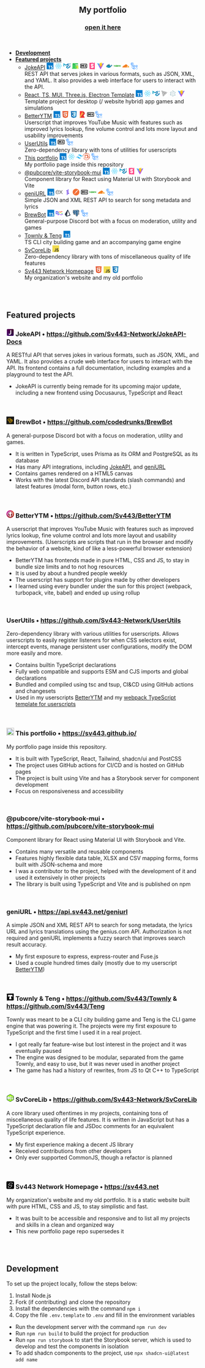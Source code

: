 <div align="center" style="text-align: center;">

## My portfolio
### [open it here](https://about.sv443.me/)
<!-- ![image of portfolio page](./TODO.png) -->

</div>

<br>

- **[Development](#development)**
- **[Featured projects](#featured-projects)**
  - [JokeAPI](#jokeapi) <img width="18px" height="18px" alt="TypeScript" title="TypeScript" src="https://raw.githubusercontent.com/devicons/devicon/master/icons/typescript/typescript-original.svg" /> <img width="18px" height="18px" alt="React" title="React" src="https://raw.githubusercontent.com/devicons/devicon/master/icons/react/react-original.svg" /> <img width="18px" height="18px" alt="Material UI" title="Material UI" src="https://raw.githubusercontent.com/devicons/devicon/master/icons/materialui/materialui-original.svg" /> <img width="18px" height="18px" alt="Docusaurus" title="Docusaurus" src="https://raw.githubusercontent.com/facebook/docusaurus/main/website/static/img/docusaurus.svg" /> <img width="18px" height="18px" alt="Markdown" title="Markdown" src="https://raw.githubusercontent.com/devicons/devicon/master/icons/markdown/markdown-original.svg" /> <img width="18px" height="18px" alt="Storybook" title="Storybook" src="https://raw.githubusercontent.com/devicons/devicon/master/icons/storybook/storybook-original.svg" /> <img width="18px" height="18px" alt="vite" title="vite" src="https://raw.githubusercontent.com/devicons/devicon/master/icons/vitejs/vitejs-original.svg" /> <img width="18px" height="18px" alt="Docker" title="Docker" src="https://raw.githubusercontent.com/devicons/devicon/master/icons/docker/docker-original.svg" /> <img width="18px" height="18px" alt="nginx" title="nginx" src="https://raw.githubusercontent.com/devicons/devicon/master/icons/nginx/nginx-original.svg" /> <img width="18px" height="18px" alt="Cloudflare" title="Cloudflare" src="https://raw.githubusercontent.com/devicons/devicon/master/icons/cloudflare/cloudflare-original.svg" /> <img width="18px" height="18px" alt="GitHub Actions" title="GitHub Actions" src="https://raw.githubusercontent.com/devicons/devicon/master/icons/githubactions/githubactions-original.svg" /><br>REST API that serves jokes in various formats, such as JSON, XML, and YAML. It also provides a web interface for users to interact with the API.
  - [React, TS, MUI, Three.js, Electron Template](https://github.com/Sv443/React-Three-Electron-Template) <img width="18px" height="18px" alt="TypeScript" title="TypeScript" src="https://raw.githubusercontent.com/devicons/devicon/master/icons/typescript/typescript-original.svg" /> <img width="18px" height="18px" alt="React" title="React" src="https://raw.githubusercontent.com/devicons/devicon/master/icons/react/react-original.svg" /> <img width="18px" height="18px" alt="Material UI" title="Material UI" src="https://raw.githubusercontent.com/devicons/devicon/master/icons/materialui/materialui-original.svg" /> <img width="18px" height="18px" alt="Three.js" title="Three.js" src="https://raw.githubusercontent.com/devicons/devicon/master/icons/threejs/threejs-original.svg" /> <img width="18px" height="18px" alt="Electron" title="Electron" src="https://raw.githubusercontent.com/devicons/devicon/master/icons/electron/electron-original.svg" /> <img width="18px" height="18px" alt="vite" title="vite" src="https://raw.githubusercontent.com/devicons/devicon/master/icons/vitejs/vitejs-original.svg" /><br>Template project for desktop (/ website hybrid) app games and simulations
  - [BetterYTM](#betterytm) <img width="18px" height="18px" alt="TypeScript" title="TypeScript" src="https://raw.githubusercontent.com/devicons/devicon/master/icons/typescript/typescript-original.svg" /> <img width="18px" height="18px" alt="HTML" title="HTML" src="https://raw.githubusercontent.com/devicons/devicon/master/icons/html5/html5-original.svg" /> <img width="18px" height="18px" alt="CSS" title="CSS" src="https://raw.githubusercontent.com/devicons/devicon/master/icons/css3/css3-original.svg" /> <img width="18px" height="18px" alt="Rollup" title="Rollup" src="https://raw.githubusercontent.com/devicons/devicon/master/icons/rollup/rollup-original.svg" /> <img width="18px" height="18px" alt="Markdown" title="Markdown" src="https://raw.githubusercontent.com/devicons/devicon/master/icons/markdown/markdown-original.svg" /> <img width="18px" height="18px" alt="GitHub Actions" title="GitHub Actions" src="https://raw.githubusercontent.com/devicons/devicon/master/icons/githubactions/githubactions-original.svg" /><br>Userscript that improves YouTube Music with features such as improved lyrics lookup, fine volume control and lots more layout and usability improvements
  - [UserUtils](#userutils) <img width="18px" height="18px" alt="TypeScript" title="TypeScript" src="https://raw.githubusercontent.com/devicons/devicon/master/icons/typescript/typescript-original.svg" /> <img width="18px" height="18px" alt="Markdown" title="Markdown" src="https://raw.githubusercontent.com/devicons/devicon/master/icons/markdown/markdown-original.svg" /> <img width="18px" height="18px" alt="GitHub Actions" title="GitHub Actions" src="https://raw.githubusercontent.com/devicons/devicon/master/icons/githubactions/githubactions-original.svg" /><br>Zero-dependency library with tons of utilities for userscripts
  - [This portfolio](#portfolio) <img width="18px" height="18px" alt="TypeScript" title="TypeScript" src="https://raw.githubusercontent.com/devicons/devicon/master/icons/typescript/typescript-original.svg" /> <img width="18px" height="18px" alt="React" title="React" src="https://raw.githubusercontent.com/devicons/devicon/master/icons/react/react-original.svg" /> <img width="18px" height="18px" alt="Tailwind" title="Tailwind" src="https://raw.githubusercontent.com/devicons/devicon/master/icons/tailwindcss/tailwindcss-original.svg" /><img width="18px" height="18px" alt="PostCSS" title="PostCSS" src="https://raw.githubusercontent.com/devicons/devicon/master/icons/postcss/postcss-original.svg" /> <img width="18px" height="18px" alt="GitHub Actions" title="GitHub Actions" src="https://raw.githubusercontent.com/devicons/devicon/master/icons/githubactions/githubactions-original.svg" /><br>My portfolio page inside this repository
  - [@pubcore/vite-storybook-mui](#pubcore-vite-storybook-mui) <img width="18px" height="18px" alt="TypeScript" title="TypeScript" src="https://raw.githubusercontent.com/devicons/devicon/master/icons/typescript/typescript-original.svg" /> <img width="18px" height="18px" alt="React" title="React" src="https://raw.githubusercontent.com/devicons/devicon/master/icons/react/react-original.svg" /> <img width="18px" height="18px" alt="Material UI" title="Material UI" src="https://raw.githubusercontent.com/devicons/devicon/master/icons/materialui/materialui-original.svg" /> <img width="18px" height="18px" alt="Storybook" title="Storybook" src="https://raw.githubusercontent.com/devicons/devicon/master/icons/storybook/storybook-original.svg" /> <img width="18px" height="18px" alt="vite" title="vite" src="https://raw.githubusercontent.com/devicons/devicon/master/icons/vitejs/vitejs-original.svg" /><br>Component library for React using Material UI with Storybook and Vite
  - [geniURL](#geniurl) <img width="18px" height="18px" alt="TypeScript" title="TypeScript" src="https://raw.githubusercontent.com/devicons/devicon/master/icons/typescript/typescript-original.svg" /> <img width="18px" height="18px" alt="express" title="express" src="https://raw.githubusercontent.com/devicons/devicon/master/icons/express/express-original.svg" /> <img width="18px" height="18px" alt="axios" title="axios" src="https://raw.githubusercontent.com/devicons/devicon/master/icons/axios/axios-plain.svg" /> <img width="18px" height="18px" alt="Postman" title="Postman" src="https://raw.githubusercontent.com/devicons/devicon/master/icons/postman/postman-original.svg" /> <img width="18px" height="18px" alt="Markdown" title="Markdown" src="https://raw.githubusercontent.com/devicons/devicon/master/icons/markdown/markdown-original.svg" /> <img width="18px" height="18px" alt="nginx" title="nginx" src="https://raw.githubusercontent.com/devicons/devicon/master/icons/nginx/nginx-original.svg" /> <img width="18px" height="18px" alt="Cloudflare" title="Cloudflare" src="https://raw.githubusercontent.com/devicons/devicon/master/icons/cloudflare/cloudflare-original.svg" /> <img width="18px" height="18px" alt="GitHub Actions" title="GitHub Actions" src="https://raw.githubusercontent.com/devicons/devicon/master/icons/githubactions/githubactions-original.svg" /><br>Simple JSON and XML REST API to search for song metadata and lyrics
  - [BrewBot](#brewbot) <img width="18px" height="18px" alt="TypeScript" title="TypeScript" src="https://raw.githubusercontent.com/devicons/devicon/master/icons/typescript/typescript-original.svg" /> <img width="18px" height="18px" alt="Discord.js" src="https://raw.githubusercontent.com/devicons/devicon/master/icons/discordjs/discordjs-original.svg" /> <img width="18px" height="18px" alt="Prisma" title="Prisma" src="https://raw.githubusercontent.com/devicons/devicon/master/icons/prisma/prisma-original.svg" /> <img width="18px" height="18px" alt="PostgreSQL" title="PostgreSQL" src="https://raw.githubusercontent.com/devicons/devicon/master/icons/postgresql/postgresql-original.svg" /> <img width="18px" height="18px" alt="GitHub Actions" title="GitHub Actions" src="https://raw.githubusercontent.com/devicons/devicon/master/icons/githubactions/githubactions-original.svg" /><br>General-purpose Discord bot with a focus on moderation, utility and games
  - [Townly & Teng](#townly-teng) <img width="18px" height="18px" alt="TypeScript" title="TypeScript" src="https://raw.githubusercontent.com/devicons/devicon/master/icons/typescript/typescript-original.svg" /><br>TS CLI city building game and an accompanying game engine
  - [SvCoreLib](#svcorelib) <img width="18px" height="18px" alt="JS" title="JS" src="https://raw.githubusercontent.com/devicons/devicon/master/icons/javascript/javascript-original.svg" /><br>Zero-dependency library with tons of miscellaneous quality of life features
  - [Sv443 Network Homepage](#sv443-network-homepage) <img width="18px" height="18px" alt="HTML" title="HTML" src="https://raw.githubusercontent.com/devicons/devicon/master/icons/html5/html5-original.svg" /> <img width="18px" height="18px" alt="JS" title="JS" src="https://raw.githubusercontent.com/devicons/devicon/master/icons/javascript/javascript-original.svg" /> <img width="18px" height="18px" alt="CSS" title="CSS" src="https://raw.githubusercontent.com/devicons/devicon/master/icons/css3/css3-original.svg" /><br>My organization's website and my old portfolio

<br><br>

## Featured projects
<h3 id="jokeapi-documentation"><img src="./public/jokeapi3.png" width="20px" height="20px" /> JokeAPI • <a href="https://github.com/Sv443-Network/JokeAPI-Docs" rel="noopener noreferer" target="_blank">https://github.com/Sv443-Network/JokeAPI-Docs</a></h3>
A RESTful API that serves jokes in various formats, such as JSON, XML, and YAML. It also provides a crude web interface for users to interact with the API.  
Its frontend contains a full documentation, including examples and a playground to test the API.  
  
- JokeAPI is currently being remade for its upcoming major update, including a new frontend using Docusaurus, TypeScript and React

<br>

<h3 id="brewbot"><img src="./public/brewbot.png" width="20px" height="20px" /> BrewBot • <a href="https://github.com/codedrunks/BrewBot" rel="noopener noreferer" target="_blank">https://github.com/codedrunks/BrewBot</a></h3>
A general-purpose Discord bot with a focus on moderation, utility and games.  
  
- It is written in TypeScript, uses Prisma as its ORM and PostgreSQL as its database
- Has many API integrations, including [JokeAPI](#jokeapi), and [geniURL](#geniurl)
- Contains games rendered on a HTML5 canvas
- Works with the latest Discord API standards (slash commands) and latest features (modal form, button rows, etc.)

<br>

<h3 id="betterytm"><img src="./public/betterytm.png" width="20px" height="20px" /> BetterYTM • <a href="https://github.com/Sv443/BetterYTM" rel="noopener noreferer" target="_blank">https://github.com/Sv443/BetterYTM</a></h3>
A userscript that improves YouTube Music with features such as improved lyrics lookup, fine volume control and lots more layout and usability improvements.  
(Userscripts are scripts that run in the browser and modify the behavior of a website, kind of like a less-powerful browser extension)  
  
- BetterYTM has frontends made in pure HTML, CSS and JS, to stay in bundle size limits and to not hog resources
- It is used by about a hundred people weekly
- The userscript has support for plugins made by other developers
- I learned using every bundler under the sun for this project (webpack, turbopack, vite, babel) and ended up using rollup

<br>

<h3 id="userutils">UserUtils • <a href="https://github.com/Sv443-Network/UserUtils" rel="noopener noreferer" target="_blank">https://github.com/Sv443-Network/UserUtils</a></h3>
Zero-dependency library with various utilities for userscripts.  
Allows userscripts to easily register listeners for when CSS selectors exist, intercept events, manage persistent user configurations, modify the DOM more easily and more.  
  
- Contains builtin TypeScript declarations
- Fully web compatible and supports ESM and CJS imports and global declarations
- Bundled and compiled using tsc and tsup, CI&CD using GitHub actions and changesets
- Used in my userscripts [BetterYTM](#betterytm) and my [webpack TypeScript template for userscripts](https://github.com/Sv443/Userscript.ts)

<br>

<h3 id="portfolio"><img src="https://github.com/Sv443.png" width="20px" height="20px" /> This portfolio • <a href="https://sv443.github.io/" rel="noopener noreferer" target="_blank">https://sv443.github.io/</a></h3>
My portfolio page inside this repository.  
  
- It is built with TypeScript, React, Tailwind, shadcn/ui and PostCSS
- The project uses GitHub actions for CI/CD and is hosted on GitHub pages
- The project is built using Vite and has a Storybook server for component development
- Focus on responsiveness and accessibility

<br>

<h3 id="pubcore-vite-storybook-mui">@pubcore/vite-storybook-mui • <a href="https://github.com/pubcore/vite-storybook-mui" rel="noopener noreferer" target="_blank">https://github.com/pubcore/vite-storybook-mui</a></h3>
Component library for React using Material UI with Storybook and Vite.  
  
- Contains many versatile and reusable components
- Features highly flexible data table, XLSX and CSV mapping forms, forms built with JSON-schema and more
- I was a contributor to the project, helped with the development of it and used it extensively in other projects
- The library is built using TypeScript and Vite and is published on npm

<br>

<h3 id="geniurl">geniURL • <a href="https://api.sv443.net/geniurl" rel="noopener noreferer" target="_blank">https://api.sv443.net/geniurl</a></h3>
A simple JSON and XML REST API to search for song metadata, the lyrics URL and lyrics translations using the genius.com API.  
Authorization is not required and geniURL implements a fuzzy search that improves search result accuracy.  
  
- My first exposure to express, express-router and Fuse.js
- Used a couple hundred times daily (mostly due to my userscript [BetterYTM](#betterytm))

<br>

<h3 id="townly-teng"><img src="./public/townly.png" width="20px" height="20px" /> Townly & Teng • <a href="https://github.com/Sv443/Townly" rel="noopener noreferer" target="_blank">https://github.com/Sv443/Townly</a> & <a href="https://github.com/Sv443/Teng" rel="noopener noreferer" target="_blank">https://github.com/Sv443/Teng</a></h3>
Townly was meant to be a CLI city building game and Teng is the CLI game engine that was powering it.  
The projects were my first exposure to TypeScript and the first time I used it in a real project.  
  
- I got really far feature-wise but lost interest in the project and it was eventually paused
- The engine was designed to be modular, separated from the game Townly, and easy to use, but it was never used in another project
- The game has had a history of rewrites, from JS to Qt C++ to TypeScript

<br>

<h3 id="svcorelib"><img src="./public/svcorelib.png" width="20px" height="20px" /> SvCoreLib • <a href="https://github.com/Sv443-Network/SvCoreLib" rel="noopener noreferer" target="_blank">https://github.com/Sv443-Network/SvCoreLib</a></h3>
A core library used oftentimes in my projects, containing tons of miscellaneous quality of life features.  
It is written in JavaScript but has a TypeScript declaration file and JSDoc comments for an equivalent TypeScript experience.  
  
- My first experience making a decent JS library
- Received contributions from other developers
- Only ever supported CommonJS, though a refactor is planned

<br>

<h3 id="sv443-network-homepage"><img src="./public/sv443network.png" width="20px" height="20px" /> Sv443 Network Homepage • <a href="https://sv443.net" rel="noopener noreferer" target="_blank">https://sv443.net</a></h3>
My organization's website and my old portfolio.  
It is a static website built with pure HTML, CSS and JS, to stay simplistic and fast.  
  
- It was built to be accessible and responsive and to list all my projects and skills in a clean and organized way
- This new portfolio page repo supersedes it

<br><br>

## Development
To set up the project locally, follow the steps below:
1. Install Node.js
2. Fork (if contributing) and clone the repository
3. Install the dependencies with the command `npm i`
4. Copy the file `.env.template` to `.env` and fill in the environment variables
  
- Run the development server with the command `npm run dev`
- Run `npm run build` to build the project for production
- Run `npm run storybook` to start the Storybook server, which is used to develop and test the components in isolation
- To add shadcn components to the project, use `npx shadcn-ui@latest add name`
